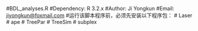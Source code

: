 #BDL_analyses.R
#Dependency: R 3.2.x
#Author: Ji Yongkun
#Email: jiyongkun@foxmail.com
#运行该脚本程序前，必须先安装以下程序包：
    # Laser
    # ape
    # TreePar
    # TreeSim
    # subplex
